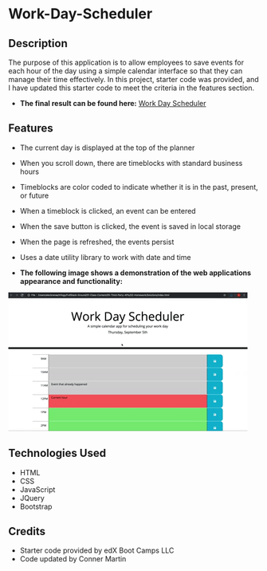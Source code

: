 # Work-Day-Scheduler

## Description

The purpose of this application is to allow employees to save events for each hour of the day using a simple calendar interface so that they can manage their time effectively. In this project, starter code was provided, and I have updated this starter code to meet the criteria in the features section.

* **The final result can be found here:** [Work Day Scheduler](https://conartisttt.github.io/Work-Day-Scheduler/)

## Features

* The current day is displayed at the top of the planner
* When you scroll down, there are timeblocks with standard business hours
* Timeblocks are color coded to indicate whether it is in the past, present, or future
* When a timeblock is clicked, an event can be entered
* When the save button is clicked, the event is saved in local storage
* When the page is refreshed, the events persist
* Uses a date utility library to work with date and time

* **The following image shows a demonstration of the web applications appearance and functionality:**

![applicaiton demo.](./Assets/05-third-party-apis-homework-demo.gif)


## Technologies Used

* HTML
* CSS
* JavaScript
* JQuery
* Bootstrap

## Credits

* Starter code provided by edX Boot Camps LLC
* Code updated by Conner Martin
